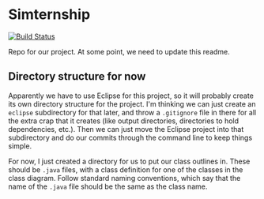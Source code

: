 # Simternship
[![Build Status](https://travis-ci.org/MadeWithPaper/Simternship.png?branch=master)](https://travis-ci.org/MadeWithPaper/Simternship)

Repo for our project. At some point, we need to update this readme.

## Directory structure for now

Apparently we have to use Eclipse for this project, so it will probably create its own directory structure for the project. I'm thinking we can just create an `eclipse` subdirectory for that later, and throw a `.gitignore` file in there for all the extra crap that it creates (like output directories, directories to hold dependencies, etc.). Then we can just move the Eclipse project into that subdirectory and do our commits through the command line to keep things simple.

For now, I just created a directory for us to put our class outlines in. These should be `.java` files, with a class definition for one of the classes in the class diagram. Follow standard naming conventions, which say that the name of the `.java` file should be the same as the class name.
